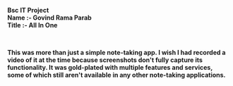 <p><b>Bsc IT Project</br>
Name :- Govind Rama Parab</br>
Title :- All In One</b></br></p>
</br>
<p><b>This was more than just a simple note-taking app. I wish I had recorded a video of it at the time because screenshots don't fully capture its functionality. It was gold-plated with multiple features and services, some of which still aren't available in any other note-taking applications.</b></p>